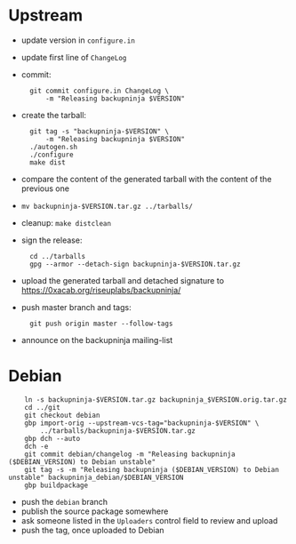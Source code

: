 Upstream
========

* update version in `configure.in`

* update first line of `ChangeLog`

* commit:

        git commit configure.in ChangeLog \
            -m "Releasing backupninja $VERSION"

* create the tarball:

        git tag -s "backupninja-$VERSION" \
            -m "Releasing backupninja $VERSION"
        ./autogen.sh
        ./configure
        make dist

* compare the content of the generated tarball with the content of the
  previous one

* `mv backupninja-$VERSION.tar.gz ../tarballs/`

* cleanup: `make distclean`

* sign the release:

        cd ../tarballs
        gpg --armor --detach-sign backupninja-$VERSION.tar.gz

* upload the generated tarball and detached signature to
  https://0xacab.org/riseuplabs/backupninja/

* push master branch and tags:

        git push origin master --follow-tags

* announce on the backupninja mailing-list

Debian
======

        ln -s backupninja-$VERSION.tar.gz backupninja_$VERSION.orig.tar.gz
        cd ../git
        git checkout debian
        gbp import-orig --upstream-vcs-tag="backupninja-$VERSION" \
            ../tarballs/backupninja-$VERSION.tar.gz
        gbp dch --auto
        dch -e
        git commit debian/changelog -m "Releasing backupninja ($DEBIAN_VERSION) to Debian unstable"
        git tag -s -m "Releasing backupninja ($DEBIAN_VERSION) to Debian unstable" backupninja_debian/$DEBIAN_VERSION
        gbp buildpackage

* push the `debian` branch
* publish the source package somewhere
* ask someone listed in the `Uploaders` control field to review and upload
* push the tag, once uploaded to Debian
